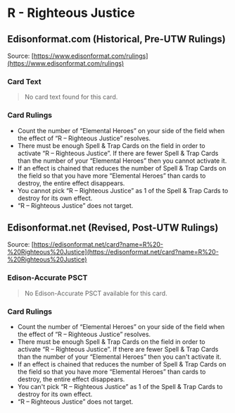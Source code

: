 # R - Righteous Justice

## Edisonformat.com (Historical, Pre-UTW Rulings)

Source: [https://www.edisonformat.com/rulings](https://www.edisonformat.com/rulings)

### Card Text

> No card text found for this card.

### Card Rulings

*   Count the number of “Elemental Heroes” on your side of the field when the effect of “R – Righteous Justice” resolves.
*   There must be enough Spell & Trap Cards on the field in order to activate “R – Righteous Justice”. If there are fewer Spell & Trap Cards than the number of your “Elemental Heroes” then you cannot activate it.
*   If an effect is chained that reduces the number of Spell & Trap Cards on the field so that you have more “Elemental Heroes” than cards to destroy, the entire effect disappears.
*   You cannot pick “R – Righteous Justice” as 1 of the Spell & Trap Cards to destroy for its own effect.
*   “R – Righteous Justice” does not target.

## Edisonformat.net (Revised, Post-UTW Rulings)

Source: [https://edisonformat.net/card?name=R%20-%20Righteous%20Justice](https://edisonformat.net/card?name=R%20-%20Righteous%20Justice)

### Edison-Accurate PSCT

> No Edison-Accurate PSCT available for this card.

### Card Rulings

*   Count the number of “Elemental Heroes” on your side of the field when the effect of “R – Righteous Justice” resolves.
*   There must be enough Spell & Trap Cards on the field in order to activate “R – Righteous Justice”. If there are fewer Spell & Trap Cards than the number of your “Elemental Heroes” then you can't activate it.
*   If an effect is chained that reduces the number of Spell & Trap Cards on the field so that you have more “Elemental Heroes” than cards to destroy, the entire effect disappears.
*   You can't pick “R – Righteous Justice” as 1 of the Spell & Trap Cards to destroy for its own effect.
*   “R – Righteous Justice” does not target.
            
